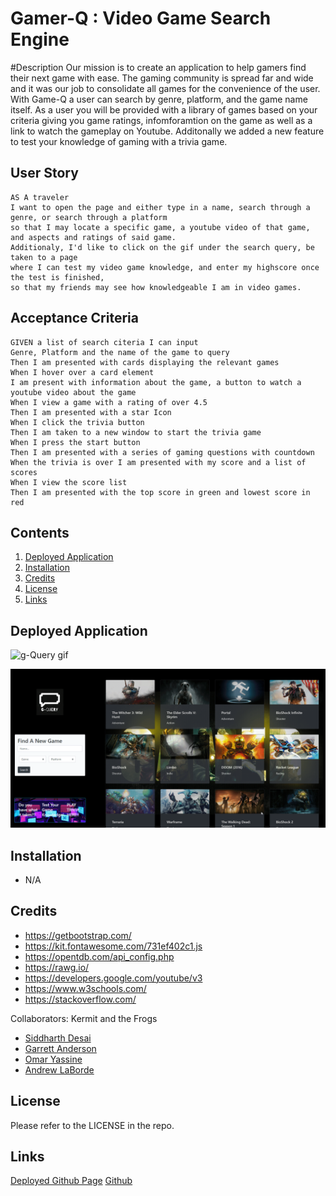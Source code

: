 # Gamer-Q : Video Game Search Engine

#Description 
Our mission is to create an application to help gamers find their next game with ease. The gaming community is spread far and wide and it was our job to consolidate all games for the convenience of the user. With  Game-Q a user can search by genre, platform, and the game name itself. As a user you will be provided with a library of games based on your criteria giving you game ratings, infomforamtion on the game as well as a link to watch the gameplay on Youtube. Additonally we added a new feature to test your knowledge of gaming with a trivia game.


## User Story

```
AS A traveler
I want to open the page and either type in a name, search through a genre, or search through a platform
so that I may locate a specific game, a youtube video of that game, and aspects and ratings of said game.
Additionaly, I'd like to click on the gif under the search query, be taken to a page 
where I can test my video game knowledge, and enter my highscore once the test is finished, 
so that my friends may see how knowledgeable I am in video games.

```

## Acceptance Criteria

```
GIVEN a list of search citeria I can input
Genre, Platform and the name of the game to query
Then I am presented with cards displaying the relevant games 
When I hover over a card element 
I am present with information about the game, a button to watch a youtube video about the game
When I view a game with a rating of over 4.5
Then I am presented with a star Icon 
When I click the trivia button
Then I am taken to a new window to start the trivia game
When I press the start button
Then I am presented with a series of gaming questions with countdown
When the trivia is over I am presented with my score and a list of scores
When I view the score list 
Then I am presented with the top score in green and lowest score in red
```

## Contents

1. [Deployed Application](#deployed-application)
2. [Installation](#installation)
3. [Credits](#credits)
4. [License](#license)
5. [Links](#links)


## Deployed Application

![g-Query gif](assets/images/gamerQ.gif)

![g-Query Trivia gif](assets/images/trivia.gif)


## Installation
* N/A


## Credits

* https://getbootstrap.com/
* https://kit.fontawesome.com/731ef402c1.js
* https://opentdb.com/api_config.php
* https://rawg.io/
* https://developers.google.com/youtube/v3
* https://www.w3schools.com/
* https://stackoverflow.com/

Collaborators: Kermit and the Frogs
- [Siddharth Desai](https://github.com/shd327)
- [Garrett Anderson](https://github.com/GarrettA01)
- [Omar Yassine](https://github.com/oyassine1999)
- [Andrew LaBorde](https://github.com/AndyLaBorde)



## License

Please refer to the LICENSE in the repo.

## Links
[Deployed Github Page](https://andylaborde.github.io/Gamer-Q/)
[Github](https://github.com/AndyLaBorde/Gamer-Q)
